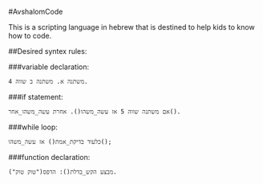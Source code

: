 #AvshalomCode

This is a scripting language in hebrew that is destined to help kids to know how to code.

##Desired syntex rules:


###variable declaration:

`
משתנה א.
משתנה ב שווה 4.
`

###if statement:

`
אם משתנה שווה 5 אז
	עשה_משהו().
אחרת
	עשה_משהו_אחר().
`

###while loop:

`
כלעוד בדיקת_אמת() אז
	עשה_משהו();
`

###function declaration:

`
מבצע הקש_בדלת():
	הדפס("טוק טוק").
`
